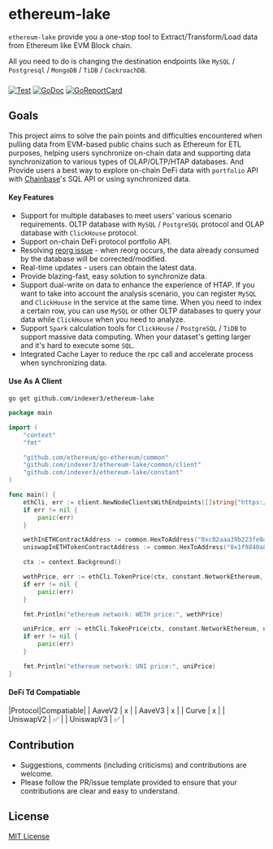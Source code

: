 # ethereum-lake
`ethereum-lake` provide you a one-stop tool to Extract/Transform/Load data from Ethereum like EVM Block chain.  

All you need to do is changing the destination endpoints like `MySQL` / `Postgresql` / `MongoDB` / `TiDB` / `CockroachDB`. 


### 
[![Test](https://github.com/indexer3/ethereum-lake/actions/workflows/lint-and-test.yaml/badge.svg?branch=main)](https://github.com/indexer3/ethereum-lake/actions/workflows/lint-and-test.yml)
[![GoDoc](https://godoc.org/github.com/indexer3/ethereum-lake?status.png)](https://godoc.org/github.com/indexer3/ethereum-lake)
[![GoReportCard](https://goreportcard.com/badge/github.com/indexer3/ethereum-lake)](https://goreportcard.com/report/github.com/indexer3/ethereum-lake)



## Goals 

This project aims to solve the pain points and difficulties encountered when pulling data from EVM-based public chains such as Ethereum for ETL purposes, helping users synchronize on-chain data and supporting data synchronization to various types of OLAP/OLTP/HTAP databases. And Provide users a best way to explore on-chain DeFi data with `portfolio` API with [Chainbase](https://chainbase.com/)'s SQL API or using synchronized data.



#### Key Features 

- Support for multiple databases to meet users' various scenario requirements. OLTP database with `MySQL` / `PostgreSQL` protocol and OLAP database with `ClickHouse` protocol.  
- Support on-chain DeFi protocol portfolio API. 
- Resolving [reorg issue](https://www.alchemy.com/overviews/what-is-a-reorg) - when reorg occurs, the data already consumed by the database will be corrected/modified.  
- Real-time updates - users can obtain the latest data.
- Provide blazing-fast, easy solution to synchronize data.
- Support dual-write on data to enhance the experience of HTAP. If you want to take into account the analysis scenario, you can register `MySQL` and `ClickHouse` in the service at the same time. When you need to index a certain row, you can use `MySQL` or other OLTP databases to query your data while `ClickHouse` when you need to analyze.
- Support `Spark` calculation tools for `ClickHouse` / `PostgreSQL` / `TiDB` to support massive data computing. When your dataset's getting larger and it's hard to execute some `SQL`.   
- Integrated Cache Layer to reduce the rpc call and accelerate process when synchronizing data. 



#### Use As A Client
```shell
go get github.com/indexer3/ethereum-lake
```

```go
package main

import (
	"context"
	"fmt"

	"github.com/ethereum/go-ethereum/common"
	"github.com/indexer3/ethereum-lake/common/client"
	"github.com/indexer3/ethereum-lake/constant"
)

func main() {
	ethCli, err := client.NewNodeClientsWithEndpoints([]string{"https://rpc.ankr.com/eth"})
	if err != nil {
		panic(err)
	}

	wethInETHContractAddress := common.HexToAddress("0xc02aaa39b223fe8d0a0e5c4f27ead9083c756cc2")
	uniswapInETHTokenContractAddress := common.HexToAddress("0x1f9840a85d5aF5bf1D1762F925BDADdC4201F984")

	ctx := context.Background()

	wethPrice, err := ethCli.TokenPrice(ctx, constant.NetworkEthereum, wethInETHContractAddress, nil)
	if err != nil {
		panic(err)
	}

	fmt.Println("ethereum network: WETH price:", wethPrice)

	uniPrice, err := ethCli.TokenPrice(ctx, constant.NetworkEthereum, uniswapInETHTokenContractAddress, nil)
	if err != nil {
		panic(err)
	}

	fmt.Println("ethereum network: UNI price:", uniPrice)
}
```



#### DeFi Td Compatiable   
|Protocol|Compatiable|
| AaveV2 | x |
| AaveV3 | x |
| Curve | x |
| UniswapV2 | ✅ |
| UniswapV3 | ✅ |



## Contribution
- Suggestions, comments (including criticisms) and contributions are welcome.
- Please follow the PR/issue template provided to ensure that your contributions are clear and easy to understand. 

## License 
[MIT License](./LICENSE)

